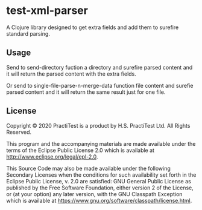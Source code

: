 # test-xml-parser

A Clojure library designed to get extra fields and add them to surefire standard parsing.

## Usage

Send to send-directory fuction a directory and surefire parsed content and it will return the parsed content with the extra fields.

Or send to single-file-parse-n-merge-data function file content and surefie parsed content and it will return the same result just for one file. 

## License

Copyright © 2020 PractiTest is a product by H.S. PractiTest Ltd. All Rights Reserved.

This program and the accompanying materials are made available under the
terms of the Eclipse Public License 2.0 which is available at
http://www.eclipse.org/legal/epl-2.0.

This Source Code may also be made available under the following Secondary
Licenses when the conditions for such availability set forth in the Eclipse
Public License, v. 2.0 are satisfied: GNU General Public License as published by
the Free Software Foundation, either version 2 of the License, or (at your
option) any later version, with the GNU Classpath Exception which is available
at https://www.gnu.org/software/classpath/license.html.
